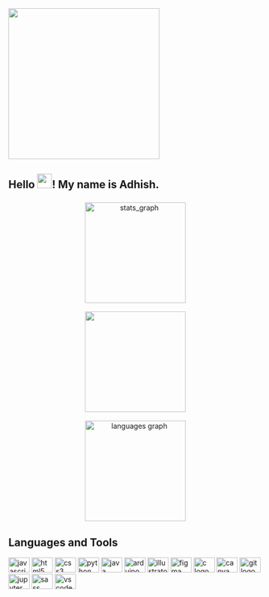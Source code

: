 <img src = "https://media.giphy.com/media/dNgK7Ws7y176U/giphy.gif" height="300">

<h2 align="left">Hello <img src="https://github.com/sciencepal/sciencepal/blob/master/assets/Hi.gif" width="29px">! My name is Adhish.</h2>

###

<div align="center">
  <img src="https://github-readme-stats.vercel.app/api?hide_title=false&hide_rank=false&show_icons=true&include_all_commits=true&count_private=true&disable_animations=false&theme=dracula&locale=en&hide_border=false&username=adhishakya" height="200" alt="stats_graph" /><br><br>
  <img src = "https://streak-stats.demolab.com/?user=adhishakya&theme=dracula" height="200"/><br>
  <br>
  
  <img src="https://github-readme-stats.vercel.app/api/top-langs?locale=en&hide_title=false&layout=compact&card_width=320&langs_count=6&theme=dracula&hide_border=false&count_private=true&username=adhishakya" height="200" alt="languages graph"  />
</div>


###
<h2>Languages and Tools</h2>
<div align="left">
  <a href="https://developer.mozilla.org/en-US/docs/Web/JavaScript" target=#><img src="https://cdn.jsdelivr.net/gh/devicons/devicon/icons/javascript/javascript-original.svg" height="30" width="42" alt="javascript logo"  /></a>
  <a href="https://developer.mozilla.org/en-US/docs/Web/HTML" target=#>
  <img src="https://cdn.jsdelivr.net/gh/devicons/devicon/icons/html5/html5-original.svg" height="30" width="42" alt="html5 logo"  /></a>
  <a href ="https://developer.mozilla.org/en-US/docs/Web/CSS">
  <img src="https://cdn.jsdelivr.net/gh/devicons/devicon/icons/css3/css3-original.svg" height="30" width="42" alt="css3 logo"  /></a>
  <a href="https://docs.python.org/">
  <img src="https://cdn.jsdelivr.net/gh/devicons/devicon/icons/python/python-original.svg" height="30" width="42" alt="python logo"  /></a>
  <a href="https://docs.oracle.com/en/java/">
  <img src="https://cdn.jsdelivr.net/gh/devicons/devicon/icons/java/java-original.svg" height="30" width="42" alt="java logo"  /></a>
  <a href="https://docs.arduino.cc/">
  <img src="https://cdn.jsdelivr.net/gh/devicons/devicon/icons/arduino/arduino-original.svg" height="30" width="42" alt="arduino logo"  /></a>
  <a href="https://helpx.adobe.com/illustrator/user-guide.html">
  <img src="https://cdn.jsdelivr.net/gh/devicons/devicon/icons/illustrator/illustrator-plain.svg" height="30" width="42" alt="illustrator logo"  /></a>
  <a href="https://help.figma.com/hc/en-us">
  <img src="https://cdn.jsdelivr.net/gh/devicons/devicon/icons/figma/figma-original.svg" height="30" width="42" alt="figma logo"  /></a>
  <a href="https://devdocs.io/c/">
  <img src="https://cdn.jsdelivr.net/gh/devicons/devicon/icons/c/c-original.svg" height="30" width="42" alt="c logo"  /></a>
  <a href= "https://www.canva.com/help/">
  <img src="https://cdn.jsdelivr.net/gh/devicons/devicon/icons/canva/canva-original.svg" height="30" width="42" alt="canva logo"  /></a>
  <a href="https://git-scm.com/doc">
  <img src="https://cdn.jsdelivr.net/gh/devicons/devicon/icons/git/git-original.svg" height="30" width="42" alt="git logo"  /></a>
  <a href="https://docs.jupyter.org/en/latest/">
  <img src="https://cdn.jsdelivr.net/gh/devicons/devicon/icons/jupyter/jupyter-original.svg" height="30" width="42" alt="jupyter logo"  /></a>
  <a href="https://sass-lang.com/documentation/">
  <img src="https://cdn.jsdelivr.net/gh/devicons/devicon/icons/sass/sass-original.svg" height="30" width="42" alt="sass logo"  /></a>
  <a href="https://code.visualstudio.com/docs"><img src="https://cdn.jsdelivr.net/gh/devicons/devicon/icons/vscode/vscode-original.svg" height="30" width="42" alt="vscode logo"  /></a>
</div>

###
<!--
<div align="left">
  <img src="https://img.shields.io/static/v1?message=Instagram&logo=instagram&label=&color=E4405F&logoColor=white&labelColor=&style=for-the-badge" height="35" alt="instagram logo"  />
  <a href="https://discord.com/channels/@me" target="#">
    <img src="https://img.shields.io/static/v1?message=Discord&logo=discord&label=&color=7289DA&logoColor=white&labelColor=&style=for-the-badge" height="35" alt="discord logo"  />
  </a>
  <a href="shakyaadhish@gmail.com" target="_blank">
    <img src="https://img.shields.io/static/v1?message=Gmail&logo=gmail&label=&color=D14836&logoColor=white&labelColor=&style=for-the-badge" height="35" alt="gmail logo"  />
  </a>
  <img src="https://img.shields.io/static/v1?message=LinkedIn&logo=linkedin&label=&color=0077B5&logoColor=white&labelColor=&style=for-the-badge" height="35" alt="linkedin logo"  />
</div>

###

<br clear="both">


###
-->

